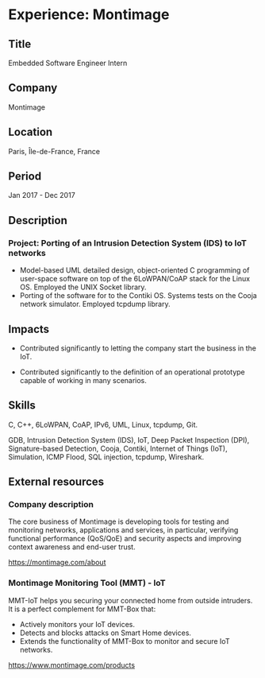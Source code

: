 # Experience: Montimage

## Title

Embedded Software Engineer Intern

## Company

Montimage

## Location

Paris, Île-de-France, France

## Period

Jan 2017 - Dec 2017

## Description

### Project: Porting of an Intrusion Detection System (IDS) to IoT networks

* Model-based UML detailed design, object-oriented C programming of user-space software on top of the 6LoWPAN/CoAP stack for the Linux OS. Employed the UNIX Socket library.
* Porting of the software for to the Contiki OS. Systems tests on the Cooja network simulator. Employed tcpdump library.

## Impacts

* Contributed significantly to letting the company start the business in the IoT.

* Contributed significantly to the definition of an operational prototype capable of working in many scenarios.

## Skills

C, C++, 6LoWPAN, CoAP, IPv6, UML, Linux, tcpdump, Git.

GDB, Intrusion Detection System (IDS), IoT, Deep Packet Inspection (DPI), Signature-based Detection, Cooja, Contiki, Internet of Things (IoT), Simulation, ICMP Flood, SQL injection, tcpdump, Wireshark.

## External resources

### Company description

The core business of Montimage is developing tools for testing and monitoring networks,
applications and services, in particular, verifying functional performance (QoS/QoE) and
security aspects and improving context awareness and end-user trust.

<https://montimage.com/about>

### Montimage Monitoring Tool (MMT) - IoT

MMT-IoT helps you securing your connected home from outside intruders. It is a perfect complement for MMT-Box that:

* Actively monitors your IoT devices.
* Detects and blocks attacks on Smart Home devices.
* Extends the functionality of MMT-Box to monitor and secure IoT networks.

<https://www.montimage.com/products>
